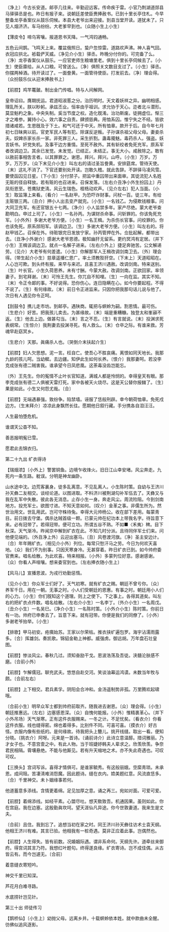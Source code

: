 <!-- { "loadSidebar": true } -->
〔净上〕今古长安道。邮亭几往来。辛勤迎远客。传命疾于雷。小官乃荆湖道郧县马驿驿丞是也。昨日有报子来。说朝廷差使臣赉捧赦书。已到十里长亭住札。今早整备龙亭香案仪从鼓乐伺候。本县大老爷出来迎接。到县当堂开读。道犹未了。只见人烟济济。车马纷纷。大老爹早到也。〔众随小生上小生〕 

【薄皮令】啼乌宵嚷。报道恩书天降。一气鸿钧通畅。

五色云间鹊。飞鸣天上来。覆盆俄照日。蛰户忽惊雷。道路欢声沸。神人喜气回。衣冠应拱北。袛载俨天威。〔净见介小生〕驿丞。昨晚分付你的。可完备了么。〔净〕龙亭香案仪从鼓乐。一应官吏师生粮塘里老。俱到十里长亭伺候去了。〔小生〕使臣廪给。从人口粮。可曾送么。〔净〕俱照关文数目支过了。〔小生〕驿丞。你摆两棹酒。待开读过了。一面誊黄。一面管待使臣。打发前去。〔净〕理会得。〔众扮鼓乐仪从迎末捧赦书上〕 

【前腔】鸡竿鼍皷。制出金门传唱。特与人间解网。

皇帝诏曰。膺期抚运。君道昭淑慝之分。治历明时。天文着妖祥之异。幽明相感。理乱所关。朕以眇躬。承兹丕业。恒率由乎祖训。求允协于天心。迩者北斗潜形。莫显魁杓之象。中央失制。奚当节度之权。造化旣淆。治功斯废。徒拥虚位。惭三才之难参。翼持小心。效六事之自责。肆颁慈典。用恤系囚。惟宁失之不经。皆欲措诸咸若。生恩旣及于下土。和气可还于中天。所有恤章。款开于后。自今年七月初七日昧爽以前。官吏军民人等有犯。除谋反逆叛。子孙谋杀祖父母父母。妻妾杀夫。奴婢杀家长杀一家。非死罪三人。采生折割。蛊毒魇魅。毒药杀人。强盗。妖言妖书。奸党失机。及事干边方重情。至死不赦外。其有斩绞者免死充军。原系军者改调边卫。其余已发觉。未发觉。已结正。未结正。事无大小。咸赦除之。敢有以赦前事相吿言者。以其罪罪之。谢恩。拜兴。拜兴。山呼。〔小生〕万岁。万岁。万万岁。〔众下末见介小生〕叫左右的请过圣旨誊黄。安排筵席。管待天使。〔末〕这礼不消了。下官还要别处开读。岂敢久稽。就此吿辞。不辞驿马凌风雪。要使函囚见日星。〔下小生〕分付禁子。把监中重囚带出来面审。其徒流犯人名姓无赃的径自释放。若有赃的也召进来。召保发落。〔左右介丑净小外生扮囚上〕丹凤衔恩至。苍鹰狱吏淸。风云生瑞色。桎梏动欢声。〔见介左右〕犯人当面。〔小生〕取监簿上来看。〔看介〕一名赵甲。为恐吓诈财事。问杖一百。徒三年。有给主赃银三两。〔丑介〕押小人出去变产就完。〔小生〕一名钱乙。为侵欺钱粮事。问大同卫充军。有还官银五十七两。〔净介〕小人监禁多年。家产尽绝。蒙大老爷查勘明白。申过上司了。〔小生〕一名孙丙。为谋财杀命事。问斩罪的。你该免死充军。〔小外外〕多谢大老爷方便。〔小生〕一名王楫。为杀伤长官事。问绞罪的。你也该免死。原系郧阳军。该调边卫。〔生〕多谢大老爷方便。〔小生〕叫左右的。将赵甲钱乙。召保在外。待赃银完日发放宁家。孙丙管押在外。佥批起解。都带出去。〔丑净小外谢介〕感谢大老爷恩德。极知幽犴无留系。更约冥鸿有定居。〔并下小生〕王楫该调边卫。就点一名解子进来。〔左右介外上〕捷足奔驰苦。公文解递劳。〔见介〕大老爷有何差遣。〔小生〕你解那军人王楫改调剑南卫去。〔外〕理会得。〔带生起介小生〕慈章遥播仁恩广。率土须教狴犴空。〔下末上〕天道昭昭在。人心岂可欺。到头终有报。来早与来迟。且喜王济川遇赦。改调剑南。特来送别。〔生〕叶长官。小生久荷恩养。未有寸酬。今蒙大赦。改调剑南。正欲回家。率领妻子。到宅拜谢。〔末〕可怜王先生。你兀自不知哩。〔生〕一向在监。其实不知。〔末〕令正令郞的事。不好说得。恐你伤心。连日隐瞒在心。如今你要起程。不得不说了。〔生〕有何缘故。〔末〕前日令正进监来。只因你把我那句话儿说与他了。次日有人遇见你令正呵。 

【刮鼓令】携儿走市坊。到邮亭。遇陕商。辄把与螟蛉为嗣。割恩情。最可伤。〔生悲介〕好苦。把我孩儿卖去。为甚缘故。〔末〕端是重糟糠。独登太和峯巓不返。〔生〕他去上边。做甚勾当。〔末〕言之不忍。〔生〕有言就说。〔末〕投渊求死表纲常。〔生惊介〕我荆妻去投渊寻死。有人救么。〔末〕仓卒之际。有谁来救。芳魂早赴窈冥乡。

〔生悲介〕天那。眞痛杀人也。〔哭倒介末扶起介生〕 

【前腔】妇人欠思想。泥一言。枉自亡。使吾心不胜哀痛。离恨如同天地长。我那九龄的孩儿呵。当幼穉。去边疆。知伊此生如何长养。〔恨介〕我那妻呵。若没李克成张有德二贼害我。谁承望今日凤悲凰。这荼毒没齿岂能忘。

〔外〕王先生。你的寃情不止叶长官知道。满城人都是怜悯的。幸得皇天有眼。那李克成张有德二人俱被天雷打死。家中各被天火烧尽。这是天公替你报雠了。〔生〕果是如此。小生又何怨尤哉。〔合〕 

【前腔】无端遇暴强。致纷争。陷禁墙。诬服了恁般刑辟。幸今朝荷恤章。免死戍边方。〔生末拜介〕凉凉此身飘然长往。愿期他日叙行藏。手分携各自泪汪汪。

人生最怕堕危机。



谁谓天公杳不知。

善恶报明寃已雪。



愿君此去锦衣归。 

第二十九出
纩衣得诗

【瑞烟浓】〔小外上〕警罢铜鱼。边境乍收烽火。旧日江山幸安堵。风尘奔走。九死内一条生路。躭误。分明是神龙幽卧。

山水途中沈。边荒客裏身。徒多乱离意。不见乱离人。小生陈时策。自幼与王济川孙天彝二友相交。谈经论道。以图进取。不料济川被荆湖勾补军伍去了。天彝又与我在乱军中失散。彼此各无消息。止存小生一身。奔走风尘。周流险阻。今到剑南地方。投充军士。欲图寸进。不知天意如何。〔叹介〕金革之事。非儒生所为。然世治用文。世乱用武。岂可守株待兔。幸得大元帅杨公。收在部下差用。每蒙靑目。前日拨去守堡。偶杀达贼首级一颗。已蒙元帅在纪功本上带我名字。待旨意下来。必有冠带了。若得冠带。便可立功。所谓五谷不熟。不如■〈禾夷〉稗。目下秋深。天气渐冷。昨闻京中解到纩衣在此。不知几时分派。且待同伴军士们来。问他便见端的。〔外丑净上外〕云迎出塞马。〔丑〕风卷渡河旗。〔净〕圣主安边计。〔合〕年年赐纩衣。〔相见介小外〕列位。每常只愁汗马之劳。今日为何欢天喜地。〔众〕我们不为别事。只因天寒身冷。无甚穿着。昨日纩衣已到。如今帅府委官赉来。唱名给散。为此欢喜。特来相报。〔小外〕多蒙列位好意。感谢感谢。〔众〕你看人声喧嚷。想来委官到也。〔左右捧衣随小生上〕 

【风马儿】宣播恩波。为戎行劝勤惩惰。

〔见介小生〕你众军士们好了。天气初寒。就有纩衣之赐。朝廷不曾亏你。〔众〕养军千日。用在一朝。无事之时。小人们受朝廷的恩惠。有事之时。朝廷用小人们的心力。〔小生〕你们旣知这个道理。则上之使下。下之事上。各得其道矣。叫左右的把纩衣点件数。唱名给散。〔左右介小生〕一名李丁。〔外介小生〕一名周戊。〔丑介小生〕一名吴巳。〔净介小生〕一名陈时策。〔小外介小生〕陈时策。你前日有一功。帅府已申奏去了。旨意下来。就有冠带。你便是我们的同僚了。〔小外〕多谢老爷抬举。〔小生〕 

【排歌】甲马初安。疮痍始苏。王家以尔荣枯。推衣挟纩遍包罗。海宇沾濡雨露多。〔合〕挥雄剑。奏凯歌。锦貂金勒上神都。威强虏。御远胡。万年盘石壮皇图。

【前腔】惨淡风尘。春秋几过。须知奋励干戈。恩波浩荡及吾徒。浃髓沦肤感不磨。〔合前小外〕 

【前腔】乍解儒冠。聊充武夫。悠悠自赴交河。笑谈油幕运鸿谟。未数当年牧与颇。〔合前左右〕 

【前腔】上下相交。君兵素孚。阴阳会合冲和。金汤遥制势非孤。万里腾欢起啸哦。

〔合前小生〕明早众军士都到帅府前取齐。随我进去谢恩。〔众〕理会得。〔小生〕朝廷推惠远。〔左右〕边塞感恩深。〔众〕自愧何能报。〔小外〕惟精裹革心。〔并下小外吊场〕天气渐寒。正有这件衣服赐来。一冬之计。不足忧矣。〔看衣介〕你看这件衣服。线也缝得密。绵也着得多。比别件不同。可喜可喜。〔摸衣介〕好古怪。衣服内像有些纸的。是何缘故。待我把头上簪儿。挑开线缝。取出一看。便知分晓。〔挑衣介〕阿呀。元来是一首诗。〔诵前诗介〕此诗立意温醇。措词雅丽。乃才女子也。不意宫壸之中。有此人物。当于班婕妤韩夫人辈求之。欣羡欣羡。争奈君民相隔。霄壤悬绝。不能与他厮见。若有升天缩地之术。亦不失此奇遇也。可叹可叹。 

【三换头】宫词写诉。喜得才情俱可。是谁家毓秀。有这般丽娥。空縻靑琐。未承恩。成间阻。苦凄淸难消怨魔。因此题诗。缝在衣内。嫓美题红意。风流直恁多。〔合〕千里神交。未卜姻缘事若何。

他道蓄意多添线。含情更着绵。足见加厚之意。诵之再三。宛如对面。可爱可爱。 

【前腔】着绵添线。如经平素。心盟尽吐。想天敎致吾。机通因果。虽则如此。你在宫庭。我在边塞。这殷勤眞坎坷。望天涯仙凡异途。你今世敦妻道。我来生是丈夫。

〔合前〕且住。我到忘了。追想当初在家之时。同王济川孙天彝往访术士袁天纲。他相王济川有难。其言已验。他相我有一桩奇遇。莫非正应着此事。岂偶然也。 

【前腔】人生得失。皆有前数。况婚姻际遇。谓非系命何。天纲先许。道牵丝来御府。得宫词其言乃符。我想红叶题句。终得遂良缘。纩衣寄诗。岂不成佳偶。从古皆云有。而今岂遽无。〔合前〕 

着意缝衣寄短吟。



神交千里已知深。

芦花月白难寻路。



水底捞针岂见针。 

第三十出
师徒传习

【鹊桥仙】〔小生上〕幼抛父母。远离乡井。十载螟蛉依本姓。就中款曲未全醒。彷佛似追风逐影。


